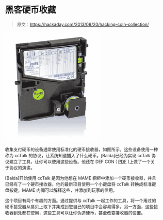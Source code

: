 # 黑客硬币收藏

> 原文：<https://hackaday.com/2013/08/20/hacking-coin-collection/>

[![Coin Acceptor ](img/562b8490a3ebf02bdab0c9b215ad3925.png)](http://hackaday.com/?attachment_id=101697)

收集支付硬币的设备通常使用标准化的硬币接收器，如图所示。这些设备使用一种称为 ccTalk 的协议，让系统知道插入了什么硬币。[Balda]已经为实现 ccTalk 协议建立了工具，让你可以使用这些设备。他还在 DEF CON ( [PDF](http://www.balda.ch/static/publications/defcon2013.pdf "ccTalk DEF CON Slides") )上做了一个关于协议的演讲。

[Balda]开始使用 ccTalk 是因为他想在 MAME 橱柜中添加一个硬币接收器，并且已经有了一个硬币接收器。他的最新项目使用一个小键盘将 ccTalk 转换成标准键盘按键。MAME 内阁可以解释这些，并添加到玩家的信用。

这个项目有两个有趣的方面。通过提供与 ccTalk 一起工作的工具，将一个用过的硬币接受器从易贝上取下并集成到您自己的项目中会容易得多。另一方面，这些接收器到处都在使用，这些工具可以让你伪造硬币，甚至改变接收器的设置。
